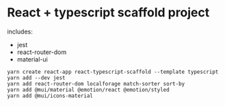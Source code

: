 # React + typescript scaffold project

includes:

- jest
- react-router-dom
- material-ui

```
yarn create react-app react-typescript-scaffold --template typescript
yarn add --dev jest
yarn add react-router-dom localforage match-sorter sort-by
yarn add @mui/material @emotion/react @emotion/styled
yarn add @mui/icons-material
```
